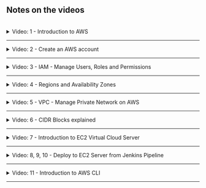 ## Notes on the videos
<br />

<details>
<summary>Video: 1 - Introduction to AWS</summary>
<br />

AWS stands for 'Amazon Web Services'. There are many services, but you don't have to know all of them. We are going to use 
- Compute: EC2 (virtual servers in the cloud)
- Storage
- Networking & Content Delivery: VPC (e.g. firewalls)
- Security, Identity & Compliance: IAM
- Containers

### AWS Account and Services Scope
The *global* scope (AWS account, IAM users, Billing, Route53) is divided into *regions* (S3, VPC, DynamoDB), which themselves are divided into *availability zones* (physical datacenters running the virtual machines: e.g. EC2, EBS, RDS).

All AWS services are created in one oth these 3 scopes.

</details>

*****

<details>
<summary>Video: 2 - Create an AWS account</summary>
<br />

Open the [AWS registration page](https://portal.aws.amazon.com/billing/signup), fill in the form and follow the instructions.

</details>

*****

<details>
<summary>Video: 3 - IAM - Manage Users, Roles and Permissions</summary>
<br />

IAM stands for Identity and Access Management. The IAM service lets you manage who has access to your services. You define users or user groups and assign them certain permissions.

When you create an AWS account you have a root user by default with unlimited privileges. So we first should create an admin user with only those privileges needed to create an EC2 instance, deploy applications on it, etc. 

We need an admin user who has privileges to create other users and roles, also system users (like jenkins). Groups can be used to manage the permissions of several users who all have the same permissions.\
If you want to give a service permissions to do something, you cannot directly assign privileges to a service. You have to create a role, assign the privileges to that role, and then assign the role to the service. Each service must have its own role though. You cannot assign the same role to multiple services.

### Creating an Admin User
Open the "Services" dialog (link on the top left), click the filter "All services" and select "Security, Identity & Compliance" > "IAM" > "Access Management" > "Users". Press the "Add users" button and enter a name (e.g. 'admin'). Check the optional "Provide user access to the AWS Management Console" checkbox. Select the radio buttons "I want to create an IAM user" and "Autogenerated password". Check "Users must create a new password at next sign-in" as recommended. Press the "Next" button.

Choose "Attach policies directly" and select the "AdministratorAccess" policy. Press the "Next" button. On the summary page press "Create user". Copy the console sign-in URL, the username and password and save it in your password manager. You may also download a .csv file containing the credentials.

With these credentials the admin user has access to the web console. To provide him also programmatic access from a command line, you need to generate an access key ID and a secret access key. But first log out as root user and login again as the new admin user. Open the console sign-in URL (the account ID should be filled out automatically, otherwise you'll find it in the information you got when creating the AWS account) and enter username and password. On first login you'll have to change the password. Do it and don't forget to update the password in the password manager.

#### Generate an Access key
Go to the users list, click on the new admin user, select the "Security credentials" tab, scroll down to "Access keys" and press the "Create access key" button. Select "Command line interface (CLI)" and check the "I understand the above recommendation and want to proceed to create an access key" checkbox. Press "Next". You may enter a description. Press "Create access key". Copy access key and secret access key, store them in your password manager and download the .csv file. Press "Done".

</details>

*****

<details>
<summary>Video: 4 - Regions and Availability Zones</summary>
<br />

AWS data centers are clustered in 30 regions. Each region has multiple availability zones used for replication. Whenever you create a new service you have to choose a region this service should be allocated in.

</details>

*****

<details>
<summary>Video: 5 - VPC - Manage Private Network on AWS</summary>
<br />

VPC stands for Virtual Private Cloud. Each region has its VPC. Each availability zone is in a subnet of the region's VPC. Each service you are starting has to be running inside a VPC. Subnets are either private (you configured firewall rules that block all the traffic from outside the VPC) or public (you firewall rules allow access from outside the VPC). Inside the VPC your service (e.g. webserver) in a public subnet can access other services (e.g. database) inside a private subnet.

Services may get two IP addresses, a private one for internal communication inside the VPC, and a public one to make it accessible from the internet.

Access can be configured on subnet level, or on service component level. On subnet level so called NACLs (Network Access Control Lists) are used. On instance level it is done in Security Groups. 

</details>

*****

<details>
<summary>Video: 6 - CIDR Blocks explained</summary>
<br />

CIDR stands for Classless Inter-Domain Routing. It specifies a subnet range. 172.31.0.0/16 for example defines an IP range starting from the IP address 172.31.0.0 and ending with 172.31.255.255. The first 16 bits (172.31.) are fixed and the rest can be changed. 

**Links:** 
- [IP Calculator](https://jodies.de/ipcalc?host=10.0.0.0&mask1=16&mask2=)
- [Subnet Calculator](https://mxtoolbox.com/subnetcalculator.aspx)
- [Subnet Divider](https://www.davidc.net/sites/default/subnets/subnets.html)

</details>

*****

<details>
<summary>Video: 7 - Introduction to EC2 Virtual Cloud Server</summary>
<br />

EC2 stands for Elastic Compute Cloud. It is a virtual server providing compute capacity.

As an instructive example, we deploy a web application on an EC2 instance. This includes the following steps:
- Create an EC2 instance on AWS
- Connect to EC2 instance with ssh
- Install Docker on remote EC2 instance
- Run Docker container (docker login, pull, run) from private repository
- Configure EC2 Firewall to access application externally from the browser

### Create an EC2 instance on AWS
Go to "Services" > "Compute" > "EC2". Scroll down to the "Launch instance" section, press the "Launch instance" button and select "Launch instance". This leads you to a page where you can configure the new instance.

Enter a name (e.g. web-server) and the "Add additional tags" link. Press the "Add tag" button and enter the key-value-pair "Type" -> "web-server-with-docker".

Scroll down to "Application and OS Images (Amazon Machine Image)" and select the machine image "Amazon Linux". Next you can select from a large list of instance types. Select the free tier eligible "t2.micro".

To be able to ssh into the EC2 server we have to generate a key pair. We don't to it on our local machine and copy the public key to the server, but create the key pair on AWS and download the private key. The public key is automatically stored in the right place. Key pairs can be shared among different EC2 instances. Scroll down to "Key pair (login)" and click the "Create new key pair" link. Enter the name 'docker-server', select "RSA" and ".pem" and press the "Create key pair" button. The `docker-server.pem` file holding the private key is automatically downloaded.

In the "Network settings" section we could choose a VPC and a subnet (availability zone), but we leave the defaults unchanged. Make sure "Auto-assign public IP" is enabled. Select "Create security group", change the security group name to 'security-group-docker-server' and the description accordingly, leave the ssh firewall rule unchanged but modify the source type from "Anywhere" to "My IP".

Leave the defaults in the "Configure storage section" unchanged.

In the summary column on the right you could change the number of instances to be created, but we leave it at the default value of 1. Press the "Launch instance" button.

### Connect to EC2 Instance
Move the downloaded 'docker-server.pem' file into the ssh folder `~/.ssh` and restrict the file permissions 'read for you only': `chmod 400 ~/.ssh/docker-server.pem`.

Open the AWS web console, go to "EC2 Dashboard" > "Instances" and check the 'web-server' instance. Select the "Networking" tab below and copy the public IPv4 address.

Now open a terminal on your local machine and ssh into the EC2 server as 'ec2-user':\
`ssh -i ~/.ssh/docker-server.pem ec2-user@<public-ip-address>`.

### Install Docker on EC2
Execute the following commands on the EC2 terminal:
```sh
sudo yum update
sudo yum install docker
sudo service docker start
# add the ec2-user to the docker group 
# to avoid having to use sudo for every docker command
sudo usermod -aG docker ec2-user
# the last command will be effective only after a re-login
exit
```

### Run Webapplication on EC2
Go to the react-nodejs-example application (in the sample-applications folder or clone it from [GitHub](https://github.com/nanuchi/react-nodejs-example)) and build a Docker image, login to DockerHub and push the image to your private Docker registry:
```sh
docker build -t fsiegrist/fesi-repo:devops-bootcamp-react-nodjs-1.0 .
docker login
docker push fsiegrist/fesi-repo:devops-bootcamp-react-nodjs-1.0
```

*****
**Personal Note**
 Because my local machine has an Apple M2 processor (arm64) and the EC2 virtual machine we just created has an amd64 processor, the usual 'docker build' command would create an image runnable on arm64 only. So I would either have to slightly modify the Dockerfile and replace 'FROM node:10' with 'FROM --platform=linux/amd64 node:10' or I can use [docker buildx](https://docs.docker.com/engine/reference/commandline/buildx/) to build images for specific platforms:
```sh
docker buildx create --use
docker login
docker buildx build --platform linux/amd64,linux/arm64 -t fsiegrist/fesi-repo:devops-bootcamp-react-nodjs-1.0 --push .
```
*****

Now switch back to the EC2 terminal, login to DockerHub, pull the image and start a container from it:
```sh
ssh -i ~/.ssh/docker-server.pem ec2-user@<public-ip-address>

docker login
docker pull --platform linux/amd64 fsiegrist/fesi-repo:devops-bootcamp-react-nodjs-1.0
docker run -d -p 3000:3080 fsiegrist/fesi-repo:devops-bootcamp-react-nodjs-1.0
```

### Make App accessible from the Browser
Open the AWS web console, go to "EC2 Dashboard" > "Instances" and check the 'web-server' instance. Select the "Security" tab below and click on the link for the 'security-group-docker-server'. Open the "Inbound rules" tab and press the "Edit inbound rules" button. Press "Add rule" and enter a rule of type "Custom TCP" for port 3000 with source "Anywhere IPv4". Press "Save rules".

Now open the browser and navigate to `http://<ec2-public-ip>:3000` to see the application in action.

</details>

*****

<details>
<summary>Video: 8, 9, 10 - Deploy to EC2 Server from Jenkins Pipeline</summary>
<br />

## Deploy an Application by Manually Starting a Docker Container
After having built a Docker image containing our application and pushed it to a Docker repository, we are ready to deploy it on a server. In the deploy stage of the Jenkins pipeline we ssh into an EC2 server and execute a docker run command to pull the image and start a container running the application. To be able to do that, we have to install an SSH agent plugin and create according credentials.

### Install SSH Agent Plugin and Create SSH Credentials
Login to the Jenkins management web console and install the "SSH Agent" plugin. Then open the multibranch pipeline ("Dashboard" > "devops-bootcamp-multibranch-pipeline"), open the pipeline specific "Credentials", scroll down to "Stores scoped to devops-bootcamp-multibranch-pipeline" and click on the devops-bootcamp-multibranch-pipeline link and then on the "Global credentials (unrestricted)" link. Press the "Add credentials" button, select the kind "SSH Username with private key", enter an ID (e.g. ec2-server-key), the username 'ec2-user', select "Private Key" > "Enter directly", press the "Add" button and paste the content of the `~/.ssh/docker-server.pem` file you downloaded from the EC2 server. (To copy the content on a mac without having to display it on the terminal, use `pbcopy < ~/.ssh/docker-server.pem`.) Press the "Create" button.

### Add Deploy Stage to Jenkinsfile
To find out how to use the SSH Agent plugin in a Jenkinsfile, we go back to the multibranch pipeline project and click on the item "Pipeline Syntax" in the left menu. Select "sshagent: SSH Agent" in the Sample Step dropdown. The "ec2-user" is already selected (since it is the only SSH credentials username we have). Press the "Generate Pipeline Script" button and copy the example snippet.

Now open the Jenkinsfile in the application project, which is built in the multibranch pipeline (java-maven-app) and add the following stage:
```groovy
stage('Deploy Application') {
    steps {
        script {
            echo 'deploying Docker image to EC2 server...'
            def dockerCmd = "docker run -d -p 8000:8080 fsiegrist/fesi-repo:devops-bootcamp-java-maven-app-${IMAGE_TAG}"
            sshagent(['ec2-server-key']) {
                sh "ssh -o StrictHostKeyChecking=no ec2-user@<ec2-public-ip> ${dockerCmd}"
            }
        }
    }
}
```

The option `-o StrictHostKeyChecking=no` is necessary to avoid ssh asking whether the server should be added to the known hosts.

### Comfigure EC2
To make this work, two more things have to be done on the EC2 server:
- To allow Jenkins to ssh into the EC2 server, we have to add the IP address of the Jenkins host (droplet) to the firewall rule restricting access via port 22.
- To allow EC2 to pull a Docker image from our private repository on DockerHub, we have to login from EC2 to DockerHub once. This will create an entry in `/home/ec2-user/.docker/config.json` and keep the ec2-user logged in.

And to allow accessing the application from the internet, we have to add a firewall rule opening the port 8000 from anywhere.

## Use Docker Compose for Deployment
Usually applications do not consist of just one Docker container. As soon as multiple containers have to be managed it is easier to do that using Docker Compose. So instead of executing `docker run` commands on the deployment server, a `docker-compose.yaml` file is part of the application project (in the Git repository), copied to the deployment server and executed using Docker Compose. This section shows how to do this from a Jenkins pipeline.

### Install Docker Compose on EC2
Download Docker Compose:\
`sudo curl -SL https://github.com/docker/compose/releases/download/v2.17.2/docker-compose-linux-x86_64 -o /usr/local/bin/docker-compose`

Make the docker-compose command executable:\
`sudo chmod +x /usr/local/bin/docker-compose`

Test the installation:\
`docker-compose --version`

### Create a Docker Compose File
Add a file called `docker-compose.yaml` with the following content to the 'java-maven-app' project:
```yaml
version: '3.9'
services:
  java-maven-app:
    image: fsiegrist/fesi-repo:devops-bootcamp-java-maven-app-${IMAGE_TAG}
    ports:
      - 8000:8080

  postgres:
    image: postgres:13
    ports:
      - 5432:5432
    environment:
      - POSTGRES_PASSWORD:my-pwd
```
The second service (container) postgres is added just for demonstration purposes.

### Adjust Jenkinsfile
Adjust the deploy stage of the application's Jenkinsfile to the following content:
```groovy
stage('Deploy Application') {
    steps {
        script {
            echo 'deploying Docker image to EC2 server...'
            def dockerComposeCmd = "IMAGE_TAG=${IMAGE_TAG} docker-compose -f docker-compose.yaml up -d"
            sshagent(['ec2-server-key']) {
                sh 'scp -o StrictHostKeyChecking=no docker-compose.yaml ec2-user@<ec2-public-ip>:/home/ec2-user'
                sh "ssh -o StrictHostKeyChecking=no ec2-user@<ec2-public-ip> ${dockerComposeCmd}"
            }
        }
    }
}
```
Commit and push the changes to the Git repository and start the build pipeline on Jenkins.

### Extract the Logic to a Shell Script
Add a shell script called `server-cmds.sh` with the following content to the application project:
```sh
#!/usr/bin/env/ bash

export IMAGE_TAG=$1
docker-compose -f docker-compose.yaml up -d
echo "successfully started the containers using docker-compose"
```

Adjust the deploy stage of the application's Jenkinsfile to the following content:
```groovy
stage('Deploy Application') {
    steps {
        script {
            echo 'deploying Docker image to EC2 server...'
            def shellCmd = "bash ./server-cmds.sh ${IMAGE_TAG}"
            sshagent(['ec2-server-key']) {
                sh 'scp -o StrictHostKeyChecking=no server-cmds.sh docker-compose.yaml ec2-user@<ec2-public-ip>:/home/ec2-user'
                sh "ssh -o StrictHostKeyChecking=no ec2-user@<ec2-public-ip> ${shellCmd}"
            }
        }
    }
}
```
Commit and push the changes to the Git repository and start the build pipeline on Jenkins.

</details>

*****

<details>
<summary>Video: 11 - Introduction to AWS CLI</summary>
<br />

Everything that can be done in the AWS web management console (UI) can be done via the AWS command line interface.

### Install and configure AWS CLI
Check the [Installation Guides](https://docs.aws.amazon.com/cli/latest/userguide/getting-started-install.html) for your platform.

On **Mac** computers just execute
```sh
brew update
brew install awscli
```

### Configure ASW CLI to connect to AWS account
We have to tell AWS CLI with which account and which user we want to connect. Get the file, that was downloaded when you created the access key for the admin user.

```sh
aws configure
  AWS Access Key ID [None]: ....
  AWS Secret Access Key [None]: ....
  Default region name [None]: eu-west-3 # Paris (eu-central-1 for Frankfurt)
  Default output format [None]: json
```

This configuration will be used for all subsequent AWS CLI commands. The configuration itself is stored in `~/.aws/config` and `~/.aws/credentials`.

### Command Structure
`aws <command> <subcommand> [options and parameters]`\
'command': the AWS service (e.g. ec2, iam)\
'subcommand': specifies which operation to perform

E.g. the command to create a new ec2 instance looks like this:
```sh
aws ec2 run-instances \
  --image-id ami-xxxxxxx \
  --count 1 \
  --instance-type t2.micro \
  --key-name MyKeyPair \
  --security-group-ids sg-xxxxxx \
  --subnet-id subnet-xxxxxx
```

### Create a Security Group
`aws ec2 describe-security-groups`: displays existing security groups
`aws ec2 describe-vpcs`: displays existing VPCs; we need the property "VpcId"

```sh
aws ec2 create-security-group \
  --group-name my-sg \
  --description "My Security Group" \
  --vpc-id vpc-04acd8f40d2f4b8e9
```
The output of this command is a JSON object holding the ID of the newly created security group.

#### Create a Firewall Rule
```sh
aws ec2 authorize-security-group-ingress \
  --group-id sg-....... \
  --protocol tcp \
  --port 22 \
  --cidr 31.10.151.111/32
  ```

### Create a Key Pair
```sh
aws ec2 create-key-pair \
  --key-name MyKpCli \
  --query 'KeyMaterial' \
  --output text > MyKpCli.pem
```
To get information about possible option values, execute `aws ec2 create-key-pair help`. The first two lines would create a key pair and return a JSON object describing it. The private key is stored in the "KeyMaterial" attribute, so we can directly query the returned JSON object to just output the value of the "KeyMaterial" attribute and redirect it into a file called "MyKpCli.pem".

### Create an EC2 Instance
`aws ec2 describe-subnets`: lists all existing subnets; copy the subnet id of the first availability zone.\
Amazon image IDs can be found by `aws ec2 describe-images` but it is probably faster to open the management web console, start launching a new instance, select the required image and copy the ID starting with 'ami-'.

Now we have all the parameters needed to create an EC2 instance:
```sh
aws ec2 run-instances \
  --image-id ami-08722fffad032e569 \
  --count 1 \
  --instance-type t2.micro \
  --key-name MyKpCli \
  --security-group-ids sg-xxxxxx \
  --subnet-id subnet-xxxxxx
```

To get information about the new instance (like the public IP address), execute\
`aws ec2 describe-instances`

Before we can ssh into the new EC2 instance, we have to restrict read-permissions of the saved .pem file:\
`chmod 400 MyKpCli.pem`

And now:\
`ssh -i MyKpCli.pem ec2-user@<public-ec2-ip>`

### Filters and Query
When executing aws sub-commands that display information on components (e.g. describe sub-commands), we can add a 
- `--filters` option to pick only certain components (name-values, where name is any attribute name), and a
- `--query` option to pick specific attributes of the components.

Example:
```sh
aws ec2 describe-instances \
  --filters "Name=instance-type,Values=t2.micro" \
  --query "Reservations[].Instances[].InstanceId"

# query multiple attributes
aws ec2 describe-instances \
  --filters "Name=instance-type,Values=t2.micro" \
  --query "Reservations[].Instances[].{ID:InstanceId, ImageId:ImageId}"

# just using query (with pattern matching)
aws ec2 describe-instances \
  --query 'Reservations[].Instances[?InstanceType==`t2.micro`].InstanceId'

# filtering multiple values
aws ec2 describe-instances \
  --filters "Name=instance-id,Values=ami-x0123456,ami-y0123456,ami-z0123456" \
  --query "Reservations[].Instances[].InstanceId"

# filtering for certain tags
aws ec2 describe-instances \
  --filters "Name=tag:Type,Values=web-server-with-docker" \
  --query "Reservations[].Instances[].InstanceId"
```

Note that the attribute name used in the `--filtering` option is written in lower case with hyphens instead of camel-case, so InstanceType is written as instance-type.

### Using the IAM Command to Create Users, Groups and Assign Permissions
**Create a User Group:**\
`aws iam create-group --group-name MyGroupCli`

This returns a JSON object describing the newly created group. ARN stands for 'Amazon Resource Name'. It is a unique ID for AWS components.

**Create a User:**\
`aws iam create-user --user-name MyUserCli`

**Add user to group:**\
`aws iam add-user-to-group --user-name MyUserCli --group-name MyGroupCli`

**Display group information:**\
`aws iam get-group --group-name MyGroupCli`

**Get the ARN of the AmazonEC2FullAccess policy:**\
`aws iam list-policies --query 'Policies[?PolicyName==`AmazonEC2FullAccess`].Arn'`

**Attach policy to group:**\
`aws iam attach-group-policy --group-name MyGroupCli --policy-arn <policy-arn>`\
`aws iam list-attached-group-policies --group-name MyGroupCli`

### Create Credentials for new User
**Create a password for UI login:**
```sh
aws iam create-login-profile \
  --user-name MyUserCli
  --password TopSecretInitialPassword123
  --password-reset-required
```

Note that the account ID needed to login as MyUserCli is part of the ARN of that user:\
`aws iam get-user --user-name MyUserCli`\
The account ID is the number within "arn:aws:iam::664574038682:user/MyUserCli".

To change the initial password on first login, the user needs the permission to do that. This permission is not part of the 'AmazonEC2FullAccess' policy. So we also have to add the 'IAMUserChangePassword' policy. Or we could create our own policy containing the required permission and assign that policy to the user group.

**Create a policy:**\
First create a JSON file with the following content (copied from the 'IAMUserChangePassword' policy looked up in the management web console under "IAM" > "Access management" > "Policies" > "IAMUserChangePassword", restricted to the user of our account only):
```json
{
    "Version": "2012-10-17",
    "Statement": [
        {
            "Effect": "Allow",
            "Action": [
                "iam:ChangePassword"
            ],
            "Resource": [
                "arn:aws:iam::664574038682:user/${aws:username}"
            ]
        },
        {
            "Effect": "Allow",
            "Action": [
                "iam:GetAccountPasswordPolicy"
            ],
            "Resource": "*"
        }
    ]
}
```
Save the file as 'changePwdPolicy.json'. Now create the policy:\
`aws iam create-policy --policy-name changePwd --policy-document file://changePwdPolicy.json`

Copy the policy ARN and attach it to the user-group as before:\
`aws iam attach-group-policy --group-name MyGroupCli --policy-arn <policy-arn>`

**Create access key and access secret key for console login:**
`aws iam create-access-key --user-name MyUserCli`

Copy the "AccessKeyId" and the "SecretAccessKey".

### Switch User for Executing AWS Commands
If you want to switch the user for executing aws commands, you can
- execute `aws configure` again (which also overwrites the region and output format)
- execute `aws configure set aws-access-key-id ...` and `aws configure set aws-secret_access-key ...`
- just temporarily set environment variables `AWS_ACCESS_KEY_ID` and `AWS_SECRET_ACCESS_KEY` (not changing the default user set by `aws configure`)

### Delete AWD Resources
To clean up your AWS account you can execute similar commands as the ones you used to create the components. To get a list of all delete-sub-commands that are available for a specific command, just execute\
`aws ec2 help | grep delete` or `aws iam help | grep delete` etc.

</details>

*****
